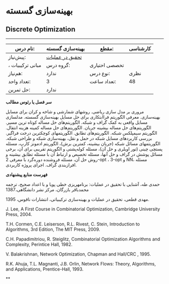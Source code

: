 # بهینه‌سازی گسسته
## Discrete Optimization
_______________________________________________________________________________
| نام درس:    | بهینه‌سازی گسسته                                                       | مقطع:       | کارشناسی      |
| ----------- | ---------------------------------------------------------------------- | ----------- | ------------- |
| پیش‌نیاز:   | [تحقیق در عملیات](../elective/Operations-research.md)
، مبانی ترکیبیات | گروه درس:   | تخصصی اختیاری |
| هم‌نیاز:    | ندارد                                                                  | نوع درس:    | نظری          |
| تعداد واحد: | 3                                                                      | تعداد ساعت: | 48            |
| حل تمرین:   |  ندارد                                                                 |             |               |

**سر فصل یا رئوس مطالب**

مروری بر مدل سازی ریاضی. روشهای شمارشی و شاخه و کران برای مسایل بهینه‌سازی. معرفی الگوریتم فراابتکاری برای حل مسایل بهینه‌سازی گسسته. مدلسازی مسایل واقعی به کمک گراف و شبکه. الگوریتم‌های حل مساله کوتاه ترین مسیر. الگوریتم‌های حل مساله بیشینه جریان. الگوریتم‌های حل مساله کمینه هزینه انتقال. الگوریتم سیمپلکس شبکه. الگوریتم‌های تطابق. الگوریتمهای کوچکترین درخت فراگیر. بررسی کاربردهای مسایل شبکه در حمل و نقل، بهینه‌سازی شبکه و طراحی شبکه. الگوریتمهای مسائل شبکه (جریان بیشینه، کمترین برش)، الگوریتم ادمونز کارپ، مسئله پستچی چینی  (تور اویلری و حل آن)،  مسئله کوله‌پشتی و الگوریتم تقریبی برای آن، برخی مسائل پوشش در گراف و حل آنها،  مسئله تخصیص و ارتباط آن با مسئله تطابق بیشینه و روش حل آن،  مسئله فروشنده دوره‌گرد با معرفی 2-opt ، 3-opt و NN،  مسئله افرازبندی گراف. اجرای پروژه کاربردی.

**فهرست منابع پیشنهادی**

حمدی طه، آشنایی با تحقیق در عملیات: برنامهریزی خطی پویا و با اعداد صحیح، ترجمه محمدباقر بازرگان، مرکز نشر دانشگاهی،1387

مهدی قطعی، تحقیق در عملیات و بهینه‌سازی ترکیبیاتی، انتشارات ناقوس، 1395.

J. Lee, A First Course in Combinatorial Optimization, Cambridge University Press, 2004.

T.H. Cormen, C.E. Leiserson, R.L. Rivest, C. Stein, Introduction to Algorithms, 3rd Edition, The MIT Press, 2009.

C.H. Papadimitriou, R. Steiglitz, Combinatorial Optimization Algorithms and Complexity, Perintice Hall, 1982.

V. Balakrishnan, Network Optimization, Chapman and Hall/CRC , 1995.

R.K. Ahuja, T.L. Magnanti, J.B. Orlin, Network Flows: Theory, Algorithms, and Applications, Prentice-Hall, 1993.

**
